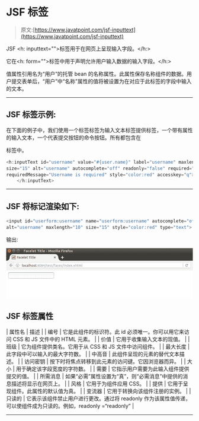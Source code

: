 # JSF <inputtext>标签</inputtext>

> 原文:[https://www.javatpoint.com/jsf-inputtext](https://www.javatpoint.com/jsf-inputtext)

JSF <h: inputtext="">标签用于在网页上呈现输入字段。</h:>

它在<h: form="">标签中用于声明允许用户输入数据的输入字段。</h:>

值属性引用名为“用户”的托管 bean 的名称属性。此属性保存名称组件的数据。用户提交表单后，“用户”中“名称”属性的值将被设置为在对应于此标签的字段中输入的文本。

* * *

## JSF <inputtext>标签示例:</inputtext>

在下面的例子中，我们使用一个标签标签为输入文本标签提供标签，一个带有属性的输入文本，一个代表提交按钮的命令按钮。所有都包含在

<form>标签中。</form>

```java
<h:inputText id="username" value="#{user.name}" label="username" maxlength="10"			
size="15" alt="username" autocomplete="off" readonly="false" required="true"			
requiredMessage="Username is required" style="color:red" accesskey="q">
	</h:inputText>

```

* * *

## JSF 将<inputtext>标记渲染如下:</inputtext>

```java
<input id="userform:username" name="userform:username" autocomplete="off" accesskey="q" 
alt="username" maxlength="10" size="15" style="color:red" type="text">

```

输出:

![JSF H inputtext tag 1](img/1f45652e36be9bc993928ce016f89375.png)

## JSF <inputtext>标签属性</inputtext>

| 属性名 | 描述 |
| 编号 | 它是此组件的标识符。此 id 必须唯一。你可以用它来访问 CSS 和 JS 文件中的 HTML 元素。 |
| 价值 | 它用于收集输入文本的现值。 |
| 班级 | 它为组件提供类名。它用于从 CSS 和 JS 文件中访问组件。 |
| 最大长度 | 此字段中可以输入的最大字符数。 |
| 中高音 | 此组件呈现的元素的替代文本描述。 |
| 访问密钥 | 按下时将焦点转移到此元素的访问键。它因浏览器而异。 |
| 大小 | 用于确定该字段宽度的字符数。 |
| 需要 | 它指示用户需要为此输入组件提供提交的值。 |
| 所需消息 | 如果“必需”属性设置为“真”，则“必需消息”中提供的消息描述将显示在网页上。 |
| 风格 | 它用于为组件应用 CSS。 |
| 提供 | 它用于呈现组件。此属性的默认值为真。 |
| 变流器 | 它用于转换向该组件注册的实例。 |
| 只读的 | 它表示该组件禁止用户进行更改。通过将 readonly 作为该属性值传递，可以使组件成为只读的。例如，readonly =“readonly” |

* * *